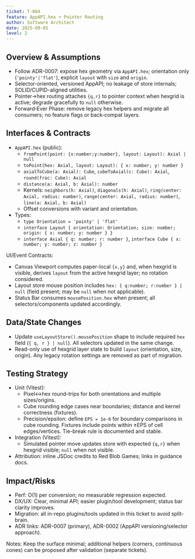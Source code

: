 ```yaml
---
ticket: T-004
feature: AppAPI.hex + Pointer Routing
author: Software Architect
date: 2025-09-05
level: 2
---
```


## Overview & Assumptions

- Follow ADR-0007: expose hex geometry via `AppAPI.hex`; orientation only (`'pointy'|'flat'`), explicit `layout` with `size` and `origin`.
- Selector-oriented, versioned AppAPI; no leakage of store internals; SOLID/CUPID-aligned utilities.
- Pointer→hex routing attaches `{q,r}` to pointer context when hexgrid is active; degrade gracefully to `null` otherwise.
- Forward‑Ever Phase: remove legacy hex helpers and migrate all consumers; no feature flags or back‑compat layers.

## Interfaces & Contracts

- `AppAPI.hex` (public):
  - `fromPoint(point: {x:number;y:number}, layout: Layout): Axial | null`
  - `toPoint(hex: Axial, layout: Layout): { x: number; y: number }`
  - `axialToCube(a: Axial): Cube`, `cubeToAxial(c: Cube): Axial`, `round(frac: Cube): Axial`
  - `distance(a: Axial, b: Axial): number`
  - Kernels: `neighbors(h: Axial)`, `diagonals(h: Axial)`, `ring(center: Axial, radius: number)`, `range(center: Axial, radius: number)`, `line(a: Axial, b: Axial)`
  - Offset conversions with variant and orientation.
- Types:
  - `type Orientation = 'pointy' | 'flat'`
  - `interface Layout { orientation: Orientation; size: number; origin: { x: number; y: number } }`
  - `interface Axial { q: number; r: number }`, `interface Cube { x: number; y: number; z: number }`

UI/Event Contracts:

- Canvas Viewport computes paper-local `{x,y}` and, when hexgrid is visible, derives `layout` from the active hexgrid layer; no rotation considered.
- Layout store mouse position includes `hex: { q:number; r:number } | null` (field present; may be `null` when not applicable).
- Status Bar consumes `mousePosition.hex` when present; all selectors/components updated accordingly.

## Data/State Changes

- Update `useLayoutStore().mousePosition` shape to include required `hex` field (`{ q, r } | null`). All selectors updated in the same change.
- Read-only use of hexgrid layer state to build `layout` (orientation, size, origin). Any legacy rotation settings are removed as part of migration.

## Testing Strategy

- Unit (Vitest):
  - Pixel↔hex round-trips for both orientations and multiple sizes/origins.
  - Cube rounding edge cases near boundaries; distance and kernel correctness (fixtures).
  - Precision/epsilon: define `EPS = 1e-6` for boundary comparisons in cube rounding. Fixtures include points within ±EPS of cell edges/vertices. Tie-break rule is documented and stable.
- Integration (Vitest):
  - Simulated pointer move updates store with expected `{q,r}` when hexgrid visible; `null` when not visible.
- Attribution: inline JSDoc credits to Red Blob Games; links in guidance docs.

## Impact/Risks

- Perf: O(1) per conversion; no measurable regression expected.
- DX/UX: Clear, minimal API; easier plugin/tool development; status bar clarity improves.
- Migration: all in-repo plugins/tools updated in this ticket to avoid split-brain.
- ADR links: ADR-0007 (primary), ADR-0002 (AppAPI versioning/selector approach).

Notes: Keep the surface minimal; additional helpers (corners, continuous cones) can be proposed after validation (separate tickets).
